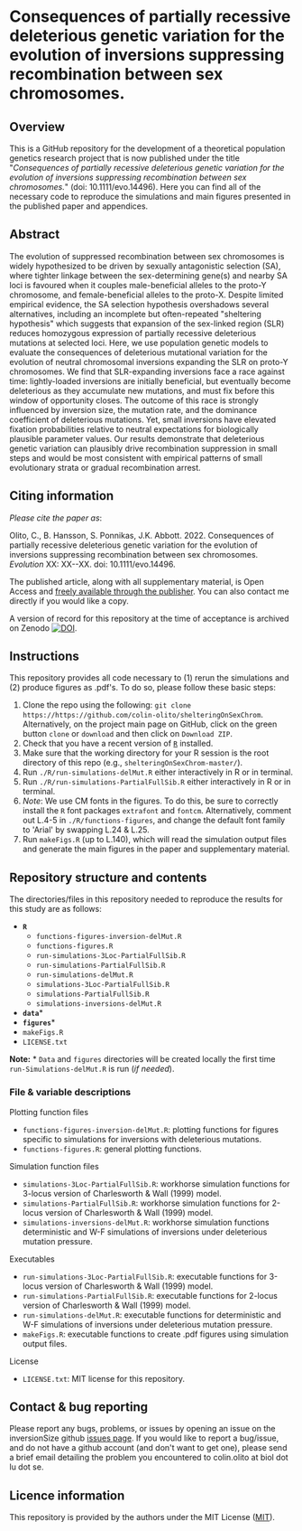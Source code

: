 # Consequences of partially recessive deleterious genetic variation for the evolution of inversions suppressing recombination between sex chromosomes.

## Overview

This is a GitHub repository for the development of a theoretical population genetics research project that is now published under the title "*Consequences of partially recessive deleterious genetic variation for the evolution of inversions suppressing recombination between sex chromosomes.*" (doi: 10.1111/evo.14496). Here you can find all of the necessary code to reproduce the simulations and main figures presented in the published paper and appendices. 


## Abstract

The evolution of suppressed recombination between sex chromosomes is widely hypothesized to be driven by sexually antagonistic selection (SA), where tighter linkage between the sex-determining gene(s) and nearby SA loci is favoured when it couples male-beneficial alleles to the proto-Y chromosome, and female-beneficial alleles to the proto-X. Despite limited empirical evidence, the SA selection hypothesis overshadows several alternatives, including an incomplete but often-repeated "sheltering hypothesis" which suggests that expansion of the sex-linked region (SLR) reduces homozygous expression of partially recessive deleterious mutations at selected loci. Here, we use population genetic models to evaluate the consequences of deleterious mutational variation for the evolution of neutral chromosomal inversions expanding the SLR on proto-Y chromosomes. We find that SLR-expanding inversions face a race against time: lightly-loaded inversions are initially beneficial, but eventually become deleterious as they accumulate new mutations, and must fix before this window of opportunity closes. The outcome of this race is strongly influenced by inversion size, the mutation rate, and the dominance coefficient of deleterious mutations. Yet, small inversions have elevated fixation probabilities relative to neutral expectations for biologically plausible parameter values. Our results demonstrate that deleterious genetic variation can plausibly drive recombination suppression in small steps and would be most consistent with empirical patterns of small evolutionary strata or gradual recombination arrest.



## Citing information
*Please cite the paper as*:

Olito, C., B. Hansson, S. Ponnikas, J.K. Abbott. 2022. Consequences of partially recessive deleterious genetic variation for the evolution of inversions suppressing recombination between sex chromosomes. *Evolution* XX: XX--XX. doi: 10.1111/evo.14496.

The published article, along with all supplementary material, is Open Access and [freely available through the publisher](https://doi.org/10.1111/evo.14496). You can also contact me directly if you would like a copy. 

A version of record for this repository at the time of acceptance is archived on Zenodo [![DOI](https://zenodo.org/badge/449208001.svg)](https://zenodo.org/badge/latestdoi/449208001).

##  Instructions

This repository provides all code necessary to (1) rerun the simulations and (2) produce figures as .pdf's. To do so, please follow these basic steps:

1. Clone the repo using the following: `git clone https://https://github.com/colin-olito/shelteringOnSexChrom`. Alternatively, on the project main page on GitHub, click on the green button `clone` or `download` and then click on `Download ZIP`.  
2. Check that you have a recent version of [`R`](https://www.r-project.org/) installed. 
3. Make sure that the working directory for your R session is the root directory of this repo (e.g., `shelteringOnSexChrom-master/`).
4. Run `./R/run-simulations-delMut.R` either interactively in R or in terminal.
5. Run `./R/run-simulations-PartialFullSib.R` either interactively in R or in terminal.
6. *Note*: We use CM fonts in the figures. To do this, be sure to correctly install the `R` font packages `extrafont` and `fontcm`. Alternatively, comment out L.4-5 in `./R/functions-figures`, and change the default font family to 'Arial' by swapping L.24 & L.25.
7. Run `makeFigs.R` (up to L.140), which will read the simulation output files and generate the main figures in the paper and supplementary material.  



## Repository structure and contents 

The directories/files in this repository needed to reproduce the results for this study are as follows:  

- **`R`**   
	- `functions-figures-inversion-delMut.R`  
	- `functions-figures.R`  
	- `run-simulations-3Loc-PartialFullSib.R`  
	- `run-simulations-PartialFullSib.R`  
	- `run-simulations-delMut.R`  
	- `simulations-3Loc-PartialFullSib.R`  
	- `simulations-PartialFullSib.R`  
	- `simulations-inversions-delMut.R`  
- **`data`***  
- **`figures`***  
- `makeFigs.R`  
- `LICENSE.txt`   

**Note:** * `Data` and `figures` directories will be created locally the first time `run-Simulations-delMut.R` is run (*if needed*).


### File & variable descriptions

Plotting function files
- `functions-figures-inversion-delMut.R`: plotting functions for figures specific to simulations for inversions with deleterious mutations.  
- `functions-figures.R`: general plotting functions.   

Simulation function files
- `simulations-3Loc-PartialFullSib.R`: workhorse simulation functions for 3-locus version of Charlesworth & Wall (1999) model.   
- `simulations-PartialFullSib.R`: workhorse simulation functions for 2-locus version of Charlesworth & Wall (1999) model.   
- `simulations-inversions-delMut.R`: workhorse simulation functions deterministic and W-F simulations of inversions under deleterious mutation pressure.   

Executables
- `run-simulations-3Loc-PartialFullSib.R`: executable functions for 3-locus version of Charlesworth & Wall (1999) model.   
- `run-simulations-PartialFullSib.R`: executable functions for 2-locus version of Charlesworth & Wall (1999) model.   
- `run-simulations-delMut.R`: executable functions for deterministic and W-F simulations of inversions under deleterious mutation pressure.   
- `makeFigs.R`: executable functions to create .pdf figures using simulation output files.

License    
- `LICENSE.txt`: MIT license for this repository.  


## Contact & bug reporting

Please report any bugs, problems, or issues by opening an issue on the inversionSize github [issues page](https://github.com/colin-olito/shelteringOnSexChrom/issues). If you would like to report a bug/issue, and do not have a github account (and don't want to get one), please send a brief email detailing the problem you encountered to colin.olito at biol dot lu dot se.



## Licence information

This repository is provided by the authors under the MIT License ([MIT](https://opensource.org/licenses/MIT)).